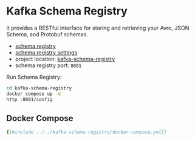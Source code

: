 # Kafka Schema Registry

It provides a RESTful interface for storing and retrieving your Avro, JSON Schema, and Protobuf schemas.

- [schema registry](https://docs.confluent.io/platform/current/schema-registry/index.html)
- [schema registry settings](https://docs.confluent.io/platform/current/schema-registry/installation/config.html)
- project location: [kafka-schema-registry](https://github.com/sauljabin/kafka-sandbox/tree/main/kafka-schema-registry)
- schema registry port: `8081`

Run Schema Registry:

```bash
cd kafka-schema-registry
docker compose up -d
http :8081/config
```

## Docker Compose

```yaml
{{#include ../../kafka-schema-registry/docker-compose.yml}}
```